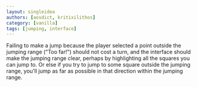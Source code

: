 ```yaml
---
layout: singleidea
authors: [aosdict, kritixilithos]
category: [vanilla]
tags: [jumping, interface]
---
```

Failing to make a jump because the player selected a point outside the jumping range ("Too far!") should not cost a turn, and the interface should make the jumping range clear, perhaps by highlighting all the squares you can jump to. Or else if you try to jump to some square outside the jumping range, you'll jump as far as possible in that direction within the jumping range.
